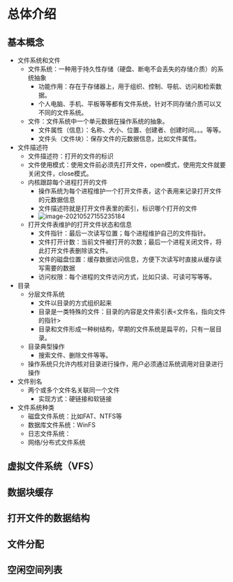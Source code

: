 # 总体介绍

## 基本概念

- 文件系统和文件
  - 文件系统：一种用于持久性存储（硬盘、断电不会丢失的存储介质）的系统抽象
    - 功能作用：存在于存储器上，用于组织、控制、导航、访问和检索数据。
    - 个人电脑、手机、平板等等都有文件系统，针对不同存储介质可以又不同的文件系统。
  - 文件：文件系统中一个单元数据在操作系统的抽象。
    - 文件属性（信息）：名称、大小、位置、创建者、创建时间。。。等等。
    - 文件头（文件块）：保存文件的元数据信息，比如文件属性。
- 文件描述符
  - 文件描述符：打开的文件的标识
  - 文件使用模式：使用文件前必须先打开文件，open模式，使用完文件就要关闭文件，close模式。
  - 内核跟踪每个进程打开的文件
    - 操作系统为每个进程维护一个打开文件表，这个表用来记录打开文件的元数据信息
    - 文件描述符就是打开文件表里的索引，标识哪个打开的文件
    - ![image-20210527155235184](https://i.loli.net/2021/05/27/NWF4DIvzKA5tbof.png)
  - 打开文件表维护的打开文件状态和信息
    - 文件指针：最后一次读写位置；每个进程维护自己的文件指针。
    - 文件打开计数：当前文件被打开的次数；最后一个进程关闭文件，将此打开文件表删除该文件。
    - 文件的磁盘位置：缓存数据访问信息，方便下次读写时直接从缓存读写需要的数据
    - 访问权限：每个进程的文件访问方式，比如只读、可读可写等等。
- 目录
  - 分层文件系统
    - 文件以目录的方式组织起来
    - 目录是一类特殊的文件：目录的内容是文件索引表<文件名，指向文件的指针>
    - 目录和文件形成一种树结构，早期的文件系统是扁平的，只有一层目录。
  - 目录典型操作
    - 搜索文件、删除文件等等。
  - 操作系统只允许内核对目录进行操作，用户必须通过系统调用对目录进行操作
- 文件别名
  - 两个或多个文件名关联同一个文件
    - 实现方式：硬链接和软链接
- 文件系统种类
  - 磁盘文件系统：比如FAT、NTFS等
  - 数据库文件系统：WinFS
  - 日志文件系统：
  - 网络/分布式文件系统

## 虚拟文件系统（VFS）



## 数据块缓存

## 打开文件的数据结构

## 文件分配

## 空闲空间列表